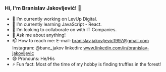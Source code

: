 ### Hi, I'm Branislav Jakovljević! 👋

- 🔭 I’m currently working on LevUp Digital.
- 🌱 I’m currently learning JavaScript - React.
- 👯 I’m looking to collaborate on with IT Companies.
- 💬 Ask me about anything!
- 📫 How to reach me: 
      E-mail: branislav.jakovljevic1997@gmail.com
      Instagram: @bane_jakov
      linkedin: www.linkedin.com/in/branislav-jakovljevic      
- 😄 Pronouns: He/His
- ⚡ Fun fact: Most of the time of my hobby is finding truffles in the forest!
